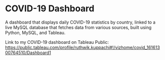 # COVID-19 Dashboard

A dashboard that displays daily COVID-19 statistics by country, linked to a live MySQL database that fetches data from various sources, built using Python, MySQL, and Tableau.

Link to my COVID-19 dashboard on Tableau Public: https://public.tableau.com/profile/ruthwik.kuppachi#!/vizhome/covid_16161300764510/Dashboard1
